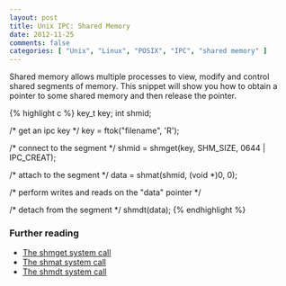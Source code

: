 ```yaml
---
layout: post
title: Unix IPC: Shared Memory
date: 2012-11-25
comments: false
categories: [ "Unix", "Linux", "POSIX", "IPC", "shared memory" ]
---
```


Shared memory allows multiple processes to view, modify and control shared segments of memory. This snippet will show you how to obtain a pointer to some shared memory and then release the pointer.

{% highlight c %}
key_t key;
int shmid;

/* get an ipc key */
key = ftok("filename", 'R');

/* connect to the segment */
shmid = shmget(key, SHM_SIZE, 0644 | IPC_CREAT);

/* attach to the segment */
data = shmat(shmid, (void *)0, 0);

/* perform writes and reads on the "data" pointer */

/* detach from the segment */
shmdt(data);
{% endhighlight %}

### Further reading
* [The shmget system call](http://unixhelp.ed.ac.uk/CGI/man-cgi?shmget)
* [The shmat system call](http://unixhelp.ed.ac.uk/CGI/man-cgi?shmat)
* [The shmdt system call](http://unixhelp.ed.ac.uk/CGI/man-cgi?shmdt)
